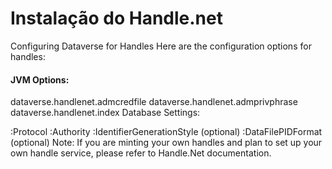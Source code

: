 <h1>Instalação do Handle.net</h1>

Configuring Dataverse for Handles
Here are the configuration options for handles:

<h4>JVM Options:</h4>

dataverse.handlenet.admcredfile
dataverse.handlenet.admprivphrase
dataverse.handlenet.index
Database Settings:

:Protocol
:Authority
:IdentifierGenerationStyle (optional)
:DataFilePIDFormat (optional)
Note: If you are minting your own handles and plan to set up your own handle service, please refer to Handle.Net documentation.